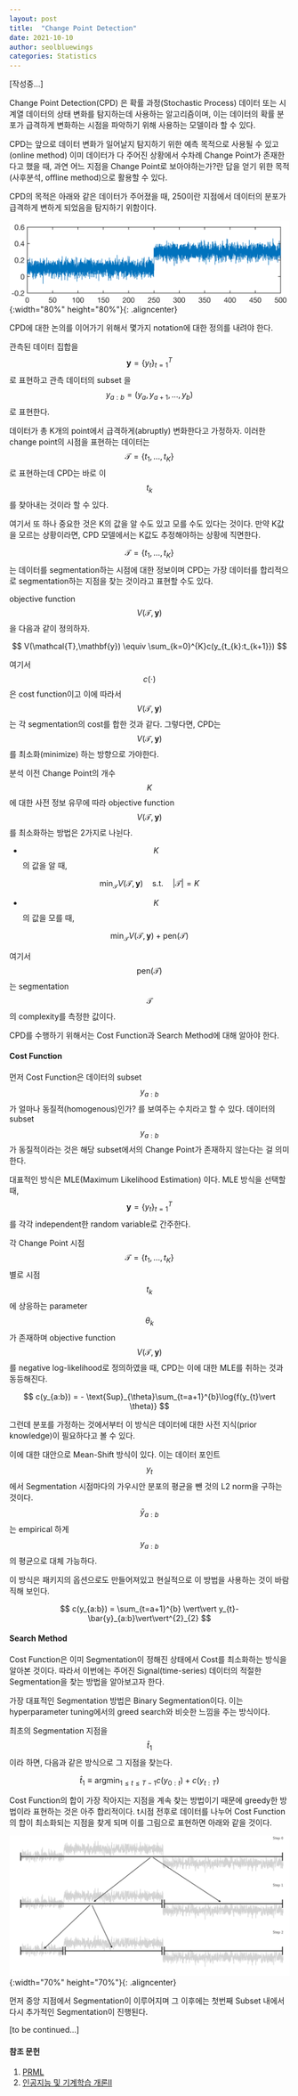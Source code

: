 ```yaml
---
layout: post
title:  "Change Point Detection"
date: 2021-10-10
author: seolbluewings
categories: Statistics
---
```


[작성중...]

Change Point Detection(CPD) 은 확률 과정(Stochastic Process) 데이터 또는 시계열 데이터의 상태 변화를 탐지하는데 사용하는 알고리즘이며, 이는 데이터의 확률 분포가 급격하게 변화하는 시점을 파악하기 위해 사용하는 모델이라 할 수 있다.

CPD는 앞으로 데이터 변화가 일어날지 탐지하기 위한 예측 목적으로 사용될 수 있고(online method) 이미 데이터가 다 주어진 상황에서 수차례 Change Point가 존재한다고 했을 때, 과연 어느 지점을 Change Point로 보아야하는가?란 답을 얻기 위한 목적(사후분석, offline method)으로 활용할 수 있다.

CPD의 목적은 아래와 같은 데이터가 주어졌을 때, 250이란 지점에서 데이터의 분포가 급격하게 변하게 되었음을 탐지하기 위함이다.

![CPD](https://github.com/seolbluewings/seolbluewings.github.io/blob/master/assets/CPD.png?raw=true){:width="80%" height="80%"}{: .aligncenter}

CPD에 대한 논의를 이어가기 위해서 몇가지 notation에 대한 정의를 내려야 한다.

관측된 데이터 집합을 $$\mathbf{y} = \left\{y_{t}  \right\}^{T}_{t=1}$$ 로 표현하고 관측 데이터의 subset 을 $$y_{a:b} = (y_{a},y_{a+1},...,y_{b})$$ 로 표현한다.

데이터가 총 K개의 point에서 급격하게(abruptly) 변화한다고 가정하자. 이러한 change point의 시점을 표현하는 데이터는 $$\mathcal{T} = \{t_{1},...,t_{K}\}$$ 로 표현하는데 CPD는 바로 이 $$t_{k}$$ 를 찾아내는 것이라 할 수 있다.

여기서 또 하나 중요한 것은 K의 값을 알 수도 있고 모를 수도 있다는 것이다. 만약 K값을 모르는 상황이라면, CPD 모델에서는 K값도 추정해야하는 상황에 직면한다.

$$\mathcal{T} = \{t_{1},...,t_{K}\}$$는 데이터를 segmentation하는 시점에 대한 정보이며 CPD는 가장 데이터를 합리적으로 segmentation하는 지점을 찾는 것이라고 표현할 수도 있다.

objective function $$V(\mathcal{T},\mathbf{y})$$ 을 다음과 같이 정의하자.

$$ V(\mathcal{T},\mathbf{y}) \equiv \sum_{k=0}^{K}c(y_{t_{k}:t_{k+1}}) $$

여기서 $$c(\cdot)$$ 은 cost function이고 이에 따라서 $$V(\mathcal{T},\mathbf{y})$$ 는 각 segmentation의 cost를 합한 것과 같다. 그렇다면, CPD는 $$V(\mathcal{T},\mathbf{y})$$ 를 최소화(minimize) 하는 방향으로 가야한다.

분석 이전 Change Point의 개수 $$K$$에 대한 사전 정보 유무에 따라 objective function $$V(\mathcal{T},\mathbf{y})$$ 를 최소화하는 방법은 2가지로 나뉜다.

- $$K$$의 값을 알 때,

$$ \text{min}_{\mathcal{T}} V(\mathcal{T},\mathbf{y}) \quad \text{s.t.} \quad \vert\mathcal{T}\vert = K $$

- $$K$$의 값을 모를 때,

$$ \text{min}_{\mathcal{T}} V(\mathcal{T},\mathbf{y}) + \text{pen}(\mathcal{T}) $$

여기서 $$\text{pen}(\mathcal{T})$$ 는 segmentation $$\mathcal{T}$$의 complexity를 측정한 값이다.

CPD를 수행하기 위해서는 Cost Function과 Search Method에 대해 알아야 한다.

#### Cost Function

먼저 Cost Function은 데이터의 subset $$y_{a:b}$$ 가 얼마나 동질적(homogenous)인가? 를 보여주는 수치라고 할 수 있다. 데이터의 subset $$y_{a:b}$$가 동질적이라는 것은 해당 subset에서의 Change Point가 존재하지 않는다는 걸 의미한다.

대표적인 방식은 MLE(Maximum Likelihood Estimation) 이다. MLE 방식을 선택할 때, $$\mathbf{y} = \left\{y_{t}  \right\}^{T}_{t=1}$$ 를 각각 independent한 random variable로 간주한다.

각 Change Point 시점 $$\mathcal{T} = \{t_{1},...,t_{K}\}$$ 별로 시점 $$t_{k}$$에 상응하는 parameter $$\theta_{k}$$ 가 존재하며 objective function $$V(\mathcal{T},\mathbf{y})$$ 를 negative log-likelihood로 정의하였을 때, CPD는 이에 대한 MLE를 취하는 것과 동등해진다.

$$ c(y_{a:b}) = - \text{Sup}_{\theta}\sum_{t=a+1}^{b}\log{f(y_{t}\vert \theta)} $$

그런데 분포를 가정하는 것에서부터 이 방식은 데이터에 대한 사전 지식(prior knowledge)이 필요하다고 볼 수 있다.

이에 대한 대안으로 Mean-Shift 방식이 있다. 이는 데이터 포인트 $$y_{t}$$ 에서 Segmentation 시점마다의 가우시안 분포의 평균을 뺀 것의 L2 norm을 구하는 것이다. $$\bar{y}_{a:b}$$ 는 empirical 하게 $$y_{a:b}$$의 평균으로 대체 가능하다.

이 방식은 패키지의 옵션으로도 만들어져있고 현실적으로 이 방법을 사용하는 것이 바람직해 보인다.

$$ c(y_{a:b}) = \sum_{t=a+1}^{b} \vert\vert y_{t}-\bar{y}_{a:b}\vert\vert^{2}_{2} $$

#### Search Method

Cost Function은 이미 Segmentation이 정해진 상태에서 Cost를 최소화하는 방식을 알아본 것이다. 따라서 이번에는 주어진 Signal(time-series) 데이터의 적절한 Segmentation을 찾는 방법을 알아보고자 한다.

가장 대표적인 Segmentation 방법은 Binary Segmentation이다. 이는 hyperparameter tuning에서의 greed search와 비슷한 느낌을 주는 방식이다.

최초의 Segmentation 지점을 $$\hat{t}_{1}$$ 이라 하면, 다음과 같은 방식으로 그 지점을 찾는다.

$$ \hat{t}_{1} \equiv \text{argmin}_{1\leq t \leq T-1} c(y_{0:t}) + c(y_{t:T}) $$

Cost Function의 합이 가장 작아지는 지점을 계속 찾는 방법이기 때문에 greedy한 방법이라 표현하는 것은 아주 합리적이다. t시점 전후로 데이터를 나누어 Cost Function의 합이 최소화되는 지점을 찾게 되며 이를 그림으로 표현하면 아래와 같을 것이다.

![CPD](https://github.com/seolbluewings/seolbluewings.github.io/blob/master/assets/CPD2.png?raw=true){:width="70%" height="70%"}{: .aligncenter}

먼저 중앙 지점에서 Segmentation이 이루어지며 그 이후에는 첫번째 Subset 내에서 다시 추가적인 Segmentation이 진행된다. 


[to be continued...]


#### 참조 문헌
1. [PRML](https://www.microsoft.com/en-us/research/uploads/prod/2006/01/Bishop-Pattern-Recognition-and-Machine-Learning-2006.pdf)
2. [인공지능 및 기계학습 개론II](https://www.edwith.org/machinelearning2__17/lecture/10868?isDesc=false)

